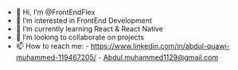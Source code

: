 - 👋 Hi, I’m @FrontEndFlex
- 👀 I’m interested in FrontEnd Development
- 🌱 I’m currently learning React & React Native
- 💞️ I’m looking to collaborate on projects
- 📫 How to reach me: 
        - https://www.linkedin.com/in/abdul-quawi-muhammed-119467205/
        - Abdul.muhammed1129@gmail.com

<!---
FrontEndFlex/FrontEndFlex is a ✨ special ✨ repository because its `README.md` (this file) appears on your GitHub profile.
You can click the Preview link to take a look at your changes.
--->
